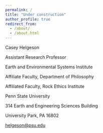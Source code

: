 ```yaml
---
permalink: /
title: "Under construction"
author_profile: true
redirect_from: 
  - /about/
  - /about.html
---
```


Casey Helgeson

Assistant Research Professor

Earth and Environmental Systems Institute

Affiliate Faculty, Department of Philosophy

Affiliated Faculty, Rock Ethics Institute

Penn State University

314 Earth and Engineering Sciences Building

University Park, PA 16802

helgeson@psu.edu

